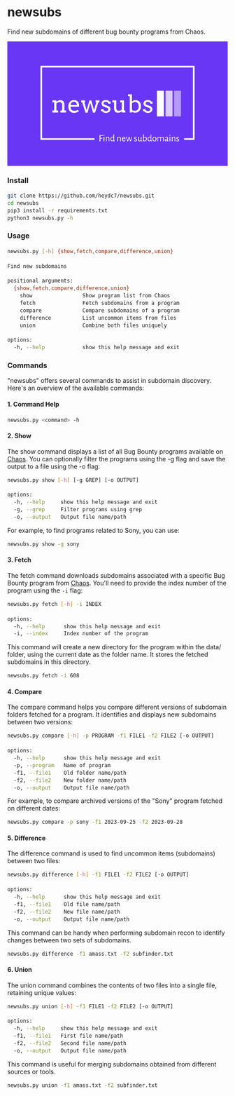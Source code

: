 # newsubs
Find new subdomains of different bug bounty programs from Chaos.

<a href="https://www.github.com/heydc7"><img align="center" src="https://raw.githubusercontent.com/heydc7/heydc7/a496f2a26065fc9aa0fac7c60ce0d8e3f432e6eb/images/logo-color.png"/></a>


### Install
```bash
git clone https://github.com/heydc7/newsubs.git
cd newsubs
pip3 install -r requirements.txt
python3 newsubs.py -h
```
### Usage
```bash
newsubs.py [-h] {show,fetch,compare,difference,union}

Find new subdomains

positional arguments:
  {show,fetch,compare,difference,union}
    show                Show program list from Chaos
    fetch               Fetch subdomains from a program
    compare             Compare subdomains of a program
    difference          List uncommon items from files
    union               Combine both files uniquely

options:
  -h, --help            show this help message and exit
```

### Commands
"newsubs" offers several commands to assist in subdomain discovery. Here's an overview of the available commands:

#### 1. Command Help

```bash
newsubs.py <command> -h
```

#### 2. Show

The show command displays a list of all Bug Bounty programs available on [Chaos](https://chaos.projectdiscovery.io/#/). You can optionally filter the programs using the -g flag and save the output to a file using the -o flag:

```bash
newsubs.py show [-h] [-g GREP] [-o OUTPUT]

options:
  -h, --help     show this help message and exit
  -g, --grep     Filter programs using grep
  -o, --output   Output file name/path
```

For example, to find programs related to Sony, you can use:
```bash
newsubs.py show -g sony
```

#### 3. Fetch

The fetch command downloads subdomains associated with a specific Bug Bounty program from [Chaos](https://chaos.projectdiscovery.io/#/). You'll need to provide the index number of the program using the `-i` flag:

```bash
newsubs.py fetch [-h] -i INDEX

options:
  -h, --help      show this help message and exit
  -i, --index     Index number of the program
```

This command will create a new directory for the program within the data/ folder, using the current date as the folder name. It stores the fetched subdomains in this directory.

```bash
newsubs.py fetch -i 608
```

#### 4. Compare

The compare command helps you compare different versions of subdomain folders fetched for a program. It identifies and displays new subdomains between two versions:

```bash
newsubs.py compare [-h] -p PROGRAM -f1 FILE1 -f2 FILE2 [-o OUTPUT]

options:
  -h, --help      show this help message and exit
  -p, --program   Name of program
  -f1, --file1    Old folder name/path
  -f2, --file2    New folder name/path
  -o, --output    Output file name/path
```

For example, to compare archived versions of the "Sony" program fetched on different dates:

```bash
newsubs.py compare -p sony -f1 2023-09-25 -f2 2023-09-28
```

#### 5. Difference

The difference command is used to find uncommon items (subdomains) between two files:

```bash
newsubs.py difference [-h] -f1 FILE1 -f2 FILE2 [-o OUTPUT]

options:
  -h, --help      show this help message and exit
  -f1, --file1    Old file name/path
  -f2, --file2    New file name/path
  -o, --output    Output file name/path
```

This command can be handy when performing subdomain recon to identify changes between two sets of subdomains.

```bash
newsubs.py difference -f1 amass.txt -f2 subfinder.txt
```

#### 6. Union

The union command combines the contents of two files into a single file, retaining unique values:

```bash
newsubs.py union [-h] -f1 FILE1 -f2 FILE2 [-o OUTPUT]

options:
  -h, --help     show this help message and exit
  -f1, --file1   First file name/path
  -f2, --file2   Second file name/path
  -o, --output   Output file name/path
```

This command is useful for merging subdomains obtained from different sources or tools.
```bash
newsubs.py union -f1 amass.txt -f2 subfinder.txt
```




